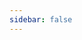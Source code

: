 ```yaml
---
sidebar: false
---
```

<script setup>
import { withBase, useData } from 'vitepress'
const { theme } = useData()
import ArticleList from '@/components/article/List.vue'
import Pagination from '@/components/article/Pagination.vue'
import ArticleTag from '@/components/article/Tag.vue'
const pageSize = theme.value.pageSize
let articles = theme.value.articles
const tag = '抓包'

  articles = articles.filter(({ frontMatter: { tags = [] } }) => tags.includes('抓包'))

articles = articles.slice(3 * (1 - 1), 3 * 1)
const href = function (page) {
  return withBase(`/paging/tag/抓包/page_${page}.html`)
}
</script>
<article-tag :current-tag="'抓包'" />
<article-list :articles="articles" />
<pagination :articles="articles" :current-page="1" :page-count="1" :href="href" />
